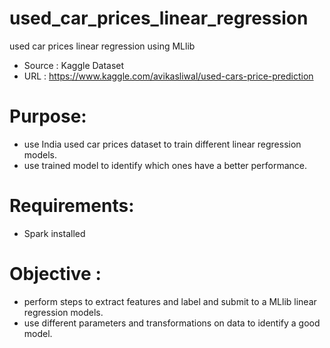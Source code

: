 # used_car_prices_linear_regression
used car prices linear regression using MLlib
- Source : Kaggle Dataset
- URL : https://www.kaggle.com/avikasliwal/used-cars-price-prediction

# Purpose: 
- use India used car prices dataset to train different linear regression models.
- use trained model to identify which ones have a better performance.
		 
# Requirements: 
- Spark installed

# Objective : 
- perform steps to extract features and label and submit to a MLlib linear regression models.
- use different parameters and transformations on data to identify a good model.